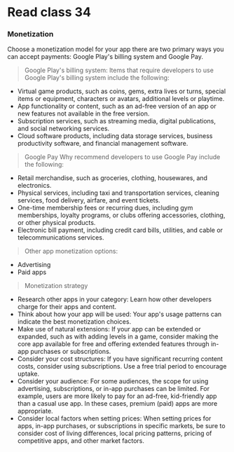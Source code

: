 # Read class 34
### Monetization


 Choose a monetization model for your app there are two primary ways you can accept payments: Google Play's billing system and Google Pay.

> Google Play's billing system:
  Items that require developers to use Google Play's billing system include the following:
 - Virtual game products, such as coins, gems, extra lives or turns, special items or equipment, characters or avatars, additional levels or playtime.
 - App functionality or content, such as an ad-free version of an app or new features not available in the free version.
 - Subscription services, such as streaming media, digital publications, and social networking services.
 - Cloud software products, including data storage services, business productivity software, and financial management software.

> Google Pay
 Why recommend developers to use Google Pay include the following:
 - Retail merchandise, such as groceries, clothing, housewares, and electronics.
 - Physical services, including taxi and transportation services, cleaning services, food delivery, airfare, and event tickets.
 - One-time membership fees or recurring dues, including gym memberships, loyalty programs, or clubs offering accessories, clothing, or other physical products.
 - Electronic bill payment, including credit card bills, utilities, and cable or telecommunications services.

> Other app monetization options:
 - Advertising
 - Paid apps

> Monetization strategy
 - Research other apps in your category: Learn how other developers charge for their apps and content. 
 - Think about how your app will be used: Your app's usage patterns can indicate the best monetization choices. 
 - Make use of natural extensions: If your app can be extended or expanded, such as with adding levels in a game, consider making the core app available for free and offering extended features through in-app purchases or subscriptions.
 - Consider your cost structures: If you have significant recurring content costs, consider using subscriptions. Use a free trial period to encourage uptake.
 - Consider your audience: For some audiences, the scope for using advertising, subscriptions, or in-app purchases can be limited. For example, users are more likely to pay for an ad-free, kid-friendly app than a casual use app. In these cases, premium (paid) apps are more appropriate.
 - Consider local factors when setting prices: When setting prices for apps, in-app purchases, or subscriptions in specific markets, be sure to consider cost of living differences, local pricing patterns, pricing of competitive apps, and other market factors.